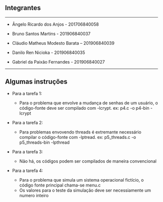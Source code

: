 ## Integrantes
-----------------------------------------------
- Ângelo Ricardo dos Anjos - 201706840058

- Bruno Santos Martins - 201906840037

- Cláudio Matheus Modesto Barata – 201906840039

- Danilo Ren Nicioka - 201906840035

- Gabriel da Paixão Fernandes - 201906840027
------------------------------------------------

## Algumas instruções
- Para a tarefa 1:
  - Para o problema que envolve a mudança de senhas de um usuário, o código-fonte deve ser compilado com -lcrypt. ex: p4.c -o p4-bin -lcrypt

- Para a tarefa 2:
  - Para problemas envovendo threads é extremante necessário compilar o código-fonte com -lptread. ex: p5_threads.c -o p5_threads-bin -lpthread 

- Para a tarefa 3:
  - Não há, os códigos podem ser compilados de maneira convencional

- Para a tarefa 4:
  - Para o problema que simula um sistema operacional fictício, o código fonte principal chama-se menu.c
  - Os valores para o teste da simulação deve ser necessiamente um numero inteiro
